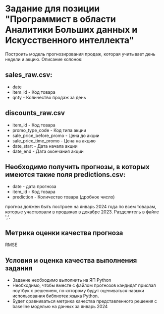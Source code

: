# Задание для позиции "Программист в области Аналитики Больших данных и Искусственного интеллекта"

Построить модель прогнозирования продаж, которая учитывает день недели и акцию.
Описание колонок:

## sales_raw.csv:
* date
* item_id - Код товара
* qnty - Количество продаж за день 


## discounts_raw.csv

* item_id - Код товара
* promo_type_code - Код типа акции
* sale_price_before_promo - Цена до акции
* sale_price_time_promo - Цена на акцию
* date_start - Дата начала акции
* date_end - Дата окончания акции

## Необходимо получить прогнозы, в которых имеются такие поля predictions.csv:
* date - дата прогноза
* item_id - Код товара
* prediction - Количество товара (дробное число)

прогноз должен быть построен на январь 2024 года по всем товарам, которые участвовали в продажах в декабре 2023. Разделитель в файле ';'.

## Метрика оценки качества прогноза
RMSE

## Условия и оценка качества выполнения задания
* Задание необходимо выполнить на ЯП Python
* Необходимо, чтобы вместе с файлом прогнозов кандидат прислал ноутбук с решением, по которому будут оцениваться навыки иcпользования библиотек языка Python. 
* Будет сравниваться метрика качества представленного решения с baseline моделью на данных за январь 2024
